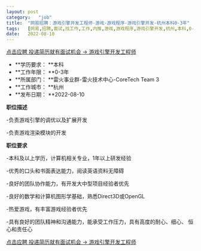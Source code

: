 ```yaml
---
layout:	post
category:	"job"
title:	"网易招聘：游戏引擎开发工程师-游戏-游戏程序-游戏引擎开发-杭州本科0-3年"
tags:	[网易,招聘,面试,找工作,工作,内推,游戏,游戏程序,游戏引擎开发,杭州,本科,0-3年]
date:	2022-08-10
---
```


[点击应聘 投递简历就有面试机会 ->  游戏引擎开发工程师](http://mobile.bole.netease.com/bole/boleDetail?id=38319&employeeId=346f03c3cda5f04c&key=all)



- **学历要求： **本科
- **工作年限： **0-3年
- **所属部门： **雷火事业群-雷火技术中心-CoreTech Team 3
- **工作城市： **杭州
- **发布日期： **2022-08-10



**职位描述**

-负责游戏引擎的调优以及扩展开发

-负责游戏渲染模块的开发





**职位要求**

-本科及以上学历，计算机相关专业，1年以上研发经验

-优秀的口头和书面表达能力，阅读英语资料无障碍

-良好的团队协作能力，有开发大中型项目经验者优先

-良好的数学和计算机图形学基础，熟悉Direct3D或OpenGL

-热爱游戏，有丰富游戏经验者优先

-具有良好的团队精神和沟通能力，能承受工作压力，具有高度的耐心、细心、 恒心和责任心





[点击应聘 投递简历就有面试机会 ->  游戏引擎开发工程师](http://mobile.bole.netease.com/bole/boleDetail?id=38319&employeeId=346f03c3cda5f04c&key=all)